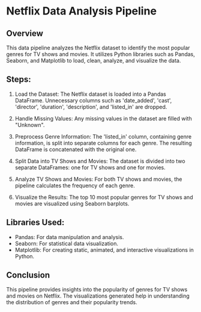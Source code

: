 # Netflix Data Analysis Pipeline
## Overview
This data pipeline analyzes the Netflix dataset to identify the most popular genres for TV shows and movies. It utilizes Python libraries such as Pandas, Seaborn, and Matplotlib to load, clean, analyze, and visualize the data.

## Steps:
1. Load the Dataset: The Netflix dataset is loaded into a Pandas DataFrame. Unnecessary columns such as 'date_added', 'cast', 'director', 'duration', 'description', and 'listed_in' are dropped.

2. Handle Missing Values: Any missing values in the dataset are filled with "Unknown".

3. Preprocess Genre Information: The 'listed_in' column, containing genre information, is split into separate columns for each genre. The resulting DataFrame is concatenated with the original one.

4. Split Data into TV Shows and Movies: The dataset is divided into two separate DataFrames: one for TV shows and one for movies.

5. Analyze TV Shows and Movies: For both TV shows and movies, the pipeline calculates the frequency of each genre.

6. Visualize the Results: The top 10 most popular genres for TV shows and movies are visualized using Seaborn barplots.

## Libraries Used:
* Pandas: For data manipulation and analysis.
* Seaborn: For statistical data visualization.
* Matplotlib: For creating static, animated, and interactive visualizations in Python.
## Conclusion
This pipeline provides insights into the popularity of genres for TV shows and movies on Netflix. The visualizations generated help in understanding the distribution of genres and their popularity trends.
